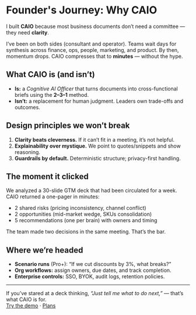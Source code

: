 # Founder's Journey: Why CAIO

I built **CAIO** because most business documents don’t need a committee — they need **clarity**.

I’ve been on both sides (consultant and operator). Teams wait days for synthesis across finance, ops, people, marketing, and product. By then, momentum drops. CAIO compresses that to **minutes** — without the hype.

## What CAIO is (and isn’t)

- **Is:** a *Cognitive AI Officer* that turns documents into cross-functional briefs using the **2–3–1** method.  
- **Isn’t:** a replacement for human judgment. Leaders own trade-offs and outcomes.

## Design principles we won’t break

1) **Clarity beats cleverness.** If it can’t fit in a meeting, it’s not helpful.  
2) **Explainability over mystique.** We point to quotes/snippets and show reasoning.  
3) **Guardrails by default.** Deterministic structure; privacy-first handling.

## The moment it clicked

We analyzed a 30-slide GTM deck that had been circulated for a week. CAIO returned a one-pager in minutes:
- 2 shared risks (pricing inconsistency, channel conflict)  
- 2 opportunities (mid-market wedge, SKUs consolidation)  
- 5 recommendations (one per brain) with owners and timing

The team made two decisions in the same meeting. That’s the bar.

## Where we’re headed

- **Scenario runs** (Pro+): “If we cut discounts by 3%, what breaks?”  
- **Org workflows:** assign owners, due dates, and track completion.  
- **Enterprise controls:** SSO, BYOK, audit logs, retention policies.

---

If you’ve stared at a deck thinking, *“Just tell me what to do next,”* — that’s what CAIO is for.  
[Try the demo](../index.html#demo) · [Plans](../pricing.html)
